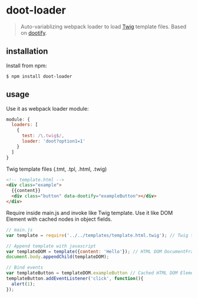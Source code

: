 # doot-loader

> Auto-variablizing webpack loader to load [Twig](https://github.com/justjohn/twig.js/wiki) template files. Based on [dootify](https://github.com/kociolekt/dootify).

## installation
Install from npm:
```
$ npm install doot-loader
```

## usage
Use it as webpack loader module:
```js
module: {
  loaders: [
    {
      test: /\.twig$/,
      loader: 'doot?option1=1'
    }
  ]
}
```

Twig template files (.tmt, .tpl, .html, .twig)
```html
<!-- template.html -->
<div class="example">
  {{content}}
  <div class="button" data-dootify="exampleButton"></div>
</div>
```

Require inside main.js and invoke like Twig template. Use it like DOM Element with cached nodes in object fields.
```js
// main.js
var template = require('../../templates/template.html.twig'); // Twig template

// Append template with javascript
var templateDOM = template({content: 'Hello'}); // HTML DOM DocumentFragment
document.body.appendChild(templateDOM);

// Bind events
var templateButton = templateDOM.exampleButton // Cached HTML DOM Element Object
templateButton.addEventListener('click', function(){
  alert(1);
});
```
